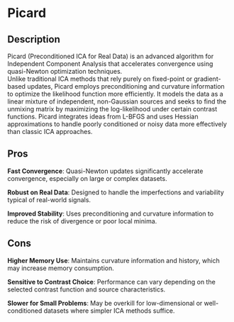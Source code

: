 # Picard
## Description
Picard (Preconditioned ICA for Real Data) is an advanced algorithm for Independent Component Analysis that accelerates convergence using quasi-Newton optimization techniques. \
Unlike traditional ICA methods that rely purely on fixed-point or gradient-based updates, Picard employs preconditioning and curvature information to optimize the likelihood function more efficiently. It models the data as a linear mixture of independent, non-Gaussian sources and seeks to find the unmixing matrix by maximizing the log-likelihood under certain contrast functions. Picard integrates ideas from L-BFGS and uses Hessian approximations to handle poorly conditioned or noisy data more effectively than classic ICA approaches.

## Pros

**Fast Convergence**: Quasi-Newton updates significantly accelerate convergence, especially on large or complex datasets.

**Robust on Real Data**: Designed to handle the imperfections and variability typical of real-world signals.

**Improved Stability**: Uses preconditioning and curvature information to reduce the risk of divergence or poor local minima.

## Cons

**Higher Memory Use**: Maintains curvature information and history, which may increase memory consumption.

**Sensitive to Contrast Choice**: Performance can vary depending on the selected contrast function and source characteristics.

**Slower for Small Problems**: May be overkill for low-dimensional or well-conditioned datasets where simpler ICA methods suffice.